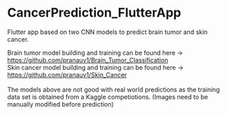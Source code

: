 # CancerPrediction_FlutterApp
Flutter app based on two CNN models to predict brain tumor and skin cancer.

Brain tumor model building and training can be found here -> https://github.com/pranauv1/Brain_Tumor_Classification
<br>Skin cancer model building and training can be found here -> https://github.com/pranauv1/Skin_Cancer
<br><br>
The models above are not good with real world predictions as the training data set is obtained from a Kaggle competiotions. (Images need to be manually modified before prediction)
